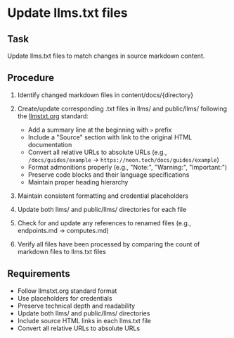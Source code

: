 # Update llms.txt files

## Task

Update llms.txt files to match changes in source markdown content.

## Procedure

1. Identify changed markdown files in content/docs/{directory}

2. Create/update corresponding .txt files in llms/ and public/llms/ following the [llmstxt.org](https://llmstxt.org/) standard:
   - Add a summary line at the beginning with `>` prefix
   - Include a "Source" section with link to the original HTML documentation
   - Convert all relative URLs to absolute URLs (e.g., `/docs/guides/example` → `https://neon.tech/docs/guides/example`)
   - Format admonitions properly (e.g., "Note:", "Warning:", "Important:")
   - Preserve code blocks and their language specifications
   - Maintain proper heading hierarchy

3. Maintain consistent formatting and credential placeholders

4. Update both llms/ and public/llms/ directories for each file

5. Check for and update any references to renamed files (e.g., endpoints.md → computes.md)

6. Verify all files have been processed by comparing the count of markdown files to llms.txt files

## Requirements

- Follow llmstxt.org standard format
- Use placeholders for credentials
- Preserve technical depth and readability
- Update both llms/ and public/llms/ directories
- Include source HTML links in each llms.txt file
- Convert all relative URLs to absolute URLs
